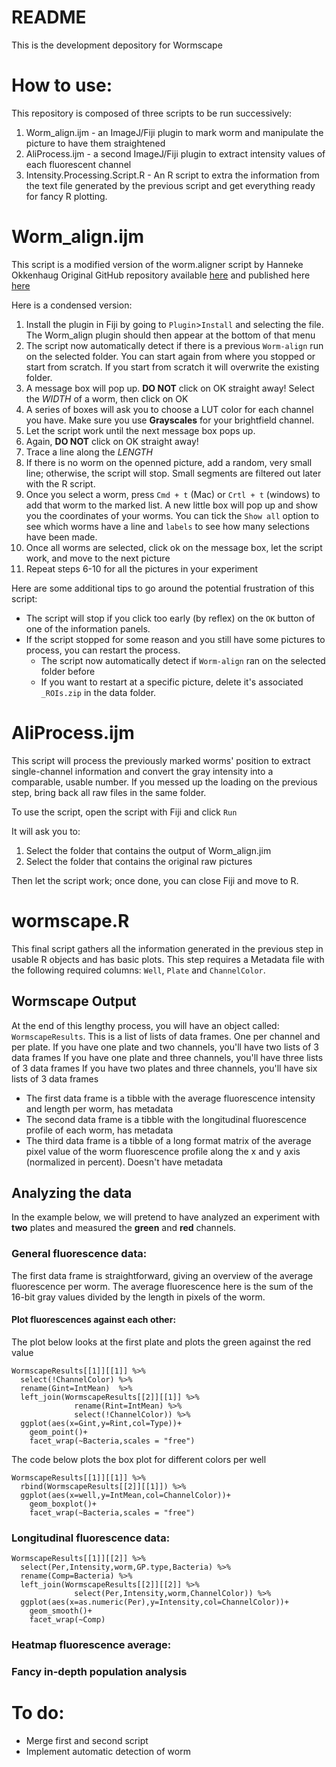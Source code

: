 # README #

This is the development depository for Wormscape

# How to use:
This repository is composed of three scripts to be run successively:

  1. Worm_align.ijm - an ImageJ/Fiji plugin to mark worm and manipulate the picture to have them straightened
  2. AliProcess.ijm - a second ImageJ/Fiji plugin to extract intensity values of each fluorescent channel
  3. Intensity.Processing.Script.R - An R script to extra the information from the text file generated by the previous script and get everything ready for fancy R plotting.

# Worm_align.ijm

This script is a modified version of the  worm.aligner script by Hanneke Okkenhaug Original GitHub repository available [here](https://github.com/hannekeo/Worm-align) and published here [here](https://www.jove.com/t/61136)

Here is a condensed version:

1. Install the plugin in Fiji by going to `Plugin`>`Install` and selecting the file. The Worm_align plugin should then appear at the bottom of that menu
2. The script now automatically detect if there is a previous `Worm-align` run on the selected folder. You can start again from where you stopped or start from scratch. If you start from scratch it will overwrite the existing folder. 
3. A message box will pop up. **DO NOT** click on OK straight away! Select the *WIDTH* of a worm, then click on OK
4. A series of boxes will ask you to choose a LUT color for each channel you have. Make sure you use **Grayscales** for your brightfield channel.
5. Let the script work until the next message box pops up.
6. Again, **DO NOT** click on OK straight away! 
7. Trace a line along the *LENGTH*
8. If there is no worm on the openned picture, add a random, very small line; otherwise, the script will stop. Small segments are filtered out later with the R script.
9. Once you select a worm, press `Cmd + t` (Mac) or `Crtl + t` (windows) to add that worm to the marked list. A new little box will pop up and show you the coordinates of your worms. You can tick the `Show all` option to see which worms have a line and `labels` to see how many selections have been made.
10. Once all worms are selected, click ok on the message box, let the script work, and move to the next picture
11. Repeat steps 6-10 for all the pictures in your experiment

Here are some additional tips to go around the potential frustration of this script:

- The script will stop if you click too early (by reflex) on the `OK` button of one of the information panels.
- If the script stopped for some reason and you still have some pictures to process, you can restart the process.
  - The script now automatically detect if `Worm-align` ran on the selected folder before
  - If you want to restart at a specific picture, delete it's associated `_ROIs.zip` in the data folder.

# AliProcess.ijm

This script will process the previously marked worms' position to extract single-channel information and convert the gray intensity into a comparable, usable number.
If you messed up the loading on the previous step, bring back all raw files in the same folder.

To use the script, open the script with Fiji and click `Run`

It will ask you to:

1. Select the folder that contains the output of Worm_align.jim
2. Select the folder that contains the original raw pictures

Then let the script work; once done, you can close Fiji and move to R.

# wormscape.R

This final script gathers all the information generated in the previous step in usable R objects and has basic plots.
This step requires a Metadata file with the following required columns: `Well`, `Plate` and `ChannelColor`.


## Wormscape Output

At the end of this lengthy process, you will have an object called: `WormscapeResults`.
This is a list of lists of data frames. One per channel and per plate. 
If you have one plate and two channels, you'll have two lists of 3 data frames
If you have one plate and three channels, you'll have three lists of 3 data frames
If you have two plates and three channels, you'll have six lists of 3 data frames

- The first data frame is a tibble with the average fluorescence intensity and length per worm, has metadata
- The second data frame is a tibble with the longitudinal fluorescence profile of each worm, has metadata
- The third data frame is a tibble of a long format matrix of the average pixel value of the worm fluorescence profile along the x and y axis (normalized in percent). Doesn't have metadata

## Analyzing the data
In the example below, we will pretend to have analyzed an experiment with **two** plates and measured the **green** and **red** channels.

### General fluorescence data:
The first data frame is straightforward, giving an overview of the average fluorescence per worm. The average fluorescence here is the sum of the 16-bit gray values divided by the length in pixels of the worm. 

#### Plot fluorescences against each other:

The plot below looks at the first plate and plots the green against the red value
```{R}
WormscapeResults[[1]][[1]] %>%
  select(!ChannelColor) %>%
  rename(Gint=IntMean)  %>%
  left_join(WormscapeResults[[2]][[1]] %>%
              rename(Rint=IntMean) %>%
              select(!ChannelColor)) %>%
  ggplot(aes(x=Gint,y=Rint,col=Type))+
    geom_point()+
    facet_wrap(~Bacteria,scales = "free")
```

The code below plots the box plot for different colors per well

```{R}
WormscapeResults[[1]][[1]] %>%
  rbind(WormscapeResults[[2]][[1]]) %>%
  ggplot(aes(x=well,y=IntMean,col=ChannelColor))+
    geom_boxplot()+
    facet_wrap(~Bacteria,scales = "free")
```


### Longitudinal fluorescence data:

```{R}
WormscapeResults[[1]][[2]] %>%
  select(Per,Intensity,worm,GP.type,Bacteria) %>%
  rename(Comp=Bacteria) %>%
  left_join(WormscapeResults[[2]][[2]] %>%
              select(Per,Intensity,worm,ChannelColor)) %>%
  ggplot(aes(x=as.numeric(Per),y=Intensity,col=ChannelColor))+
    geom_smooth()+
    facet_wrap(~Comp)
```
### Heatmap fluorescence average:



### Fancy in-depth population analysis


# To do:

- Merge first and second script
- Implement automatic detection of worm
